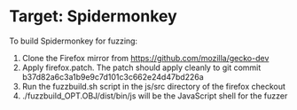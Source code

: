 # Target: Spidermonkey

To build Spidermonkey for fuzzing:

1. Clone the Firefox mirror from https://github.com/mozilla/gecko-dev
2. Apply firefox.patch. The patch should apply cleanly to git commit b37d82a6c3a1b9e9c7d101c3c662e24d47bd226a
3. Run the fuzzbuild.sh script in the js/src directory of the firefox checkout
4. ./fuzzbuild_OPT.OBJ/dist/bin/js will be the JavaScript shell for the fuzzer
